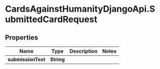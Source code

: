 # CardsAgainstHumanityDjangoApi.SubmittedCardRequest

## Properties

Name | Type | Description | Notes
------------ | ------------- | ------------- | -------------
**submissionText** | **String** |  | 


